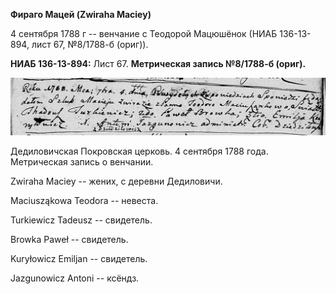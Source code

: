 **Фираго Мацей (Zwiraha Maciey)**

4 сентября 1788 г -- венчание с Теодорой Мацюшёнок (НИАБ 136-13-894,
лист 67, №8/1788-б (ориг)).

**НИАБ 136-13-894:** Лист 67. **Метрическая запись №8/1788-б (ориг).**

![](./media/f34bc553bc0cf39961ef7a32baa9483281ea7d8b.png)

Дедиловичская Покровская церковь. 4 сентября 1788 года. Метрическая
запись о венчании.

Zwiraha Maciey -- жених, с деревни Дедиловичи.

Maciusząkowa Teodora -- невеста.

Turkiewicz Tadeusz -- свидетель.

Browka Paweł -- свидетель.

Kuryłowicz Emiljan -- свидетель.

Jazgunowicz Antoni -- ксёндз.
